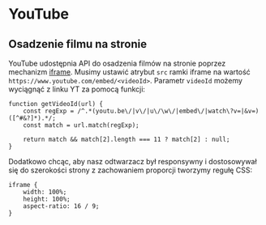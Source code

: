 # YouTube

## Osadzenie filmu na stronie

YouTube udostępnia API do osadzenia filmów na stronie poprzez mechanizm [iframe](https://developers.google.com/youtube/iframe_api_reference?hl=pl). Musimy ustawić atrybut `src` ramki iframe na wartość `https://www.youtube.com/embed/<videoId>`. Parametr `videoId` możemy wyciągnąć z linku YT za pomocą funkcji:

```
function getVideoId(url) {
    const regExp = /^.*(youtu.be\/|v\/|u\/\w\/|embed\/|watch\?v=|&v=)([^#&?]*).*/;
    const match = url.match(regExp);

    return match && match[2].length === 11 ? match[2] : null;
}
```

Dodatkowo chcąc, aby nasz odtwarzacz był responsywny i dostosowywał się do szerokości strony z zachowaniem proporcji tworzymy regułę CSS:

```
iframe {
    width: 100%;
    height: 100%;
    aspect-ratio: 16 / 9;
}
```

